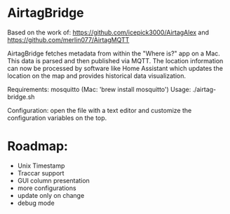 # AirtagBridge

Based on the work of:
https://github.com/icepick3000/AirtagAlex
and 
https://github.com/merlin077/AirtagMQTT

AirtagBridge fetches metadata from within the "Where is?" app on a Mac. This data is parsed and then published via MQTT.
The location information can now be processed by software like Home Assistant which updates the location on the map and provides historical data visualization.

Requirements: mosquitto (Mac: 'brew install mosquitto')
Usage: ./airtag-bridge.sh

Configuration: open the file with a text editor and customize the configuration variables on the top.

# Roadmap:
- Unix Timestamp
- Traccar support
- GUI column presentation
- more configurations
- update only on change
- debug mode
